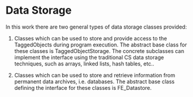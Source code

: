 
# Data Storage

In this work there are two general types of data storage classes
provided:

1.  Classes which can be used to store and provide access to the
    TaggedObjects during program execution. The abstract base class for
    these classes is TaggedObjectStorage. The concrete subclasses can
    implement the interface using the traditional CS data storage
    techniques, such as arrays, linked lists, hash tables, etc..

2.  Classes which can be used to store and retrieve information from
    permanent data archives, i.e. databases. The abstract base class
    defining the interface for these classes is FE_Datastore.

